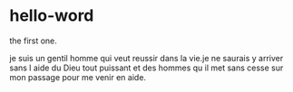 # hello-word
the first one.

je suis un gentil homme qui veut reussir dans la vie.je ne saurais y arriver sans l aide du Dieu tout puissant et des hommes qu il met sans cesse sur mon passage pour me venir en aide.
